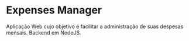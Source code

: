 # Expenses Manager
Aplicação Web cujo objetivo é facilitar a administração de suas despesas mensais. Backend em NodeJS.